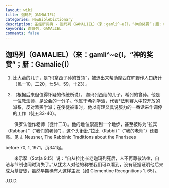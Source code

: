 ```yaml
---
layout: wiki
title: 迦玛列（GAMALIEL）
categories: NewBibleDictionary
description: 圣经新词典 - 迦玛列（GAMALIEL）（来：gamli^~e{l，“神的奖赏”；腊：Gamalie{l）
keywords: 迦玛列, GAMALIEL
comments: false
---
```


## 迦玛列（GAMALIEL）（来：gamli^~e{l，“神的奖赏”；腊：Gamalie{l）

1. 比大蓿的儿子，是“玛拿西子孙的首领”，被选出来帮助摩西在旷野作人口统计（民一10，二20，七54、59，十23）。

2. （根据后来但值得怀疑的传统所说），迦玛列西缅的儿子，希列的曾孙。他是一位教法师，是公会的一分子。他属于希列学派，代表*法利赛人中较开放的派系，反对煞买学派；在使徒被审时，他以有理又具说服力的一番话来作调停的工作（徒五33-40）。

　　保罗认他作老师（徒廿二3）。他的地位崇高到一个地步，甚至被称为“拉宾（Rabban）”（“我们的老师”），这个头衔比“拉比（Rabbi）”（“我的老师”）还要高。见 J. Neusner, The Rabbinic Traditions about the Pharisees

before 70, 1, 1971，页341起。

　　米示拏（Sot]a 9.15）说：“自从拉比长老迦玛列死后，人不再尊敬法律，自洁与节制也同时消失了。”从犹太人对他的称誉我们可以看到，没有证据证明他后来成为基督徒，虽然早期确有人这样主张（如 Clementine Recognitions 1. 65）。

J.D.D.








